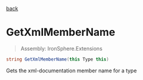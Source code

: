 ﻿

[back](/IronSphere.Extensions/types/TypeExtension)

# GetXmlMemberName

> Assembly: IronSphere.Extensions

```csharp
string GetXmlMemberName(this Type this)
```

Gets the xml-documentation member name for a type

 